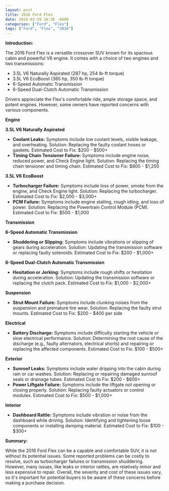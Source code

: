 ```yaml
---
layout: post
title: 2016 Ford Flex
date: 2024-03-29 10:36 -0400
categories: ["Ford", "Flex"]
tags: ["Ford", "Flex", "2016"]
---
```

**Introduction:**

The 2016 Ford Flex is a versatile crossover SUV known for its spacious cabin and powerful V6 engine. It comes with a choice of two engines and two transmissions:

* 3.5L V6 Naturally Aspirated (287 hp, 254 lb-ft torque)
* 3.5L V6 EcoBoost (365 hp, 350 lb-ft torque)
* 6-Speed Automatic Transmission
* 6-Speed Dual-Clutch Automatic Transmission

Drivers appreciate the Flex's comfortable ride, ample storage space, and potent engines. However, some owners have reported concerns with various components.

**Engine**

**3.5L V6 Naturally Aspirated**

* **Coolant Leaks:** Symptoms include low coolant levels, visible leakage, and overheating. Solution: Replacing the faulty coolant hoses or gaskets. Estimated Cost to Fix: $200 - $500+
* **Timing Chain Tensioner Failure:** Symptoms include engine noise, reduced power, and Check Engine light. Solution: Replacing the timing chain tensioner and timing chain. Estimated Cost to Fix: $800 - $1,200

**3.5L V6 EcoBoost**

* **Turbocharger Failure:** Symptoms include loss of power, smoke from the engine, and Check Engine light. Solution: Replacing the turbocharger. Estimated Cost to Fix: $2,000 - $3,000+
* **PCM Failure:** Symptoms include engine stalling, rough idling, and loss of power. Solution: Replacing the Powertrain Control Module (PCM). Estimated Cost to Fix: $500 - $1,000

**Transmission**

**6-Speed Automatic Transmission**

* **Shuddering or Slipping:** Symptoms include vibrations or slipping of gears during acceleration. Solution: Updating the transmission software or replacing faulty solenoids. Estimated Cost to Fix: $200 - $1,000+

**6-Speed Dual-Clutch Automatic Transmission**

* **Hesitation or Jerking:** Symptoms include rough shifts or hesitation during acceleration. Solution: Updating the transmission software or replacing the clutch pack. Estimated Cost to Fix: $1,000 - $2,000+

**Suspension**

* **Strut Mount Failure:** Symptoms include clunking noises from the suspension and premature tire wear. Solution: Replacing the faulty strut mounts. Estimated Cost to Fix: $200 - $400 per side

**Electrical**

* **Battery Discharge:** Symptoms include difficulty starting the vehicle or slow electrical performance. Solution: Determining the root cause of the discharge (e.g., faulty alternators, electrical shorts) and repairing or replacing the affected components. Estimated Cost to Fix: $100 - $500+

**Exterior**

* **Sunroof Leaks:** Symptoms include water dripping into the cabin during rain or car washes. Solution: Replacing or repairing damaged sunroof seals or drainage tubes. Estimated Cost to Fix: $200 - $600+
* **Power Liftgate Failure:** Symptoms include the liftgate not opening or closing properly. Solution: Replacing faulty actuators or control modules. Estimated Cost to Fix: $500 - $1,000+

**Interior**

* **Dashboard Rattle:** Symptoms include vibration or noise from the dashboard while driving. Solution: Identifying and tightening loose components or installing damping material. Estimated Cost to Fix: $100 - $300+

**Summary:**

While the 2016 Ford Flex can be a capable and comfortable SUV, it is not without its potential issues. Some reported problems can be costly to resolve, such as turbocharger failures or transmission shuddering. However, many issues, like leaks or interior rattles, are relatively minor and less expensive to repair. Overall, the severity and cost of these issues vary, so it's important for potential buyers to be aware of these concerns before making a purchase decision.
